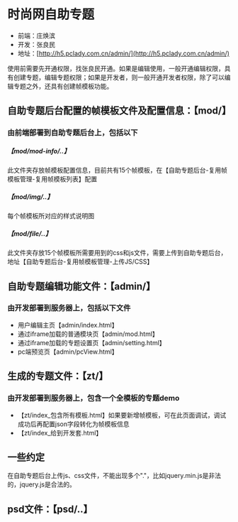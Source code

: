 # 时尚网自助专题

+ 前端：庄焕滨
+ 开发：张良民
+ 地址：[http://h5.pclady.com.cn/admin/](http://h5.pclady.com.cn/admin/)

使用前需要先开通权限，找张良民开通。如果是编辑使用，一般开通编辑权限，具有创建专题，编辑专题权限；如果是开发者，则一般开通开发者权限，除了可以编辑专题之外，还具有创建帧模板功能。

## 自助专题后台配置的帧模板文件及配置信息：【mod/】
### 由前端部署到自助专题后台上，包括以下
##### 【mod/mod-info/..】
此文件夹存放帧模板配置信息，目前共有15个帧模板，在【自助专题后台-复用帧模板管理-复用帧模板列表】配置
##### 【mod/img/..】
每个帧模板所对应的样式说明图
##### 【mod/file/..】
此文件夹存放15个帧模板所需要用到的css和js文件，需要上传到自助专题后台，地址【自助专题后台-复用帧模板管理-上传JS/CSS】

## 自助专题编辑功能文件：【admin/】
### 由开发部署到服务器上，包括以下文件
+ 用户编辑主页【admin/index.html】
+ 通过iframe加载的普通模块页【admin/mod.html】
+ 通过iframe加载的专题设置页【admin/setting.html】
+ pc端预览页【admin/pcView.html】


## 生成的专题文件：【zt/】
### 由开发部署到服务器上，包含一个全模板的专题demo
+ 【zt/index_包含所有模板.html】如果要新增帧模板，可在此页面调试，调试成功后再配置json字段转化为帧模板信息
+ 【zt/index_给到开发套.html】




## 一些约定
在自助专题后台上传js、css文件，不能出现多个"."，比如jquery.min.js是非法的，jquery.js是合法的。

## psd文件：【psd/..】